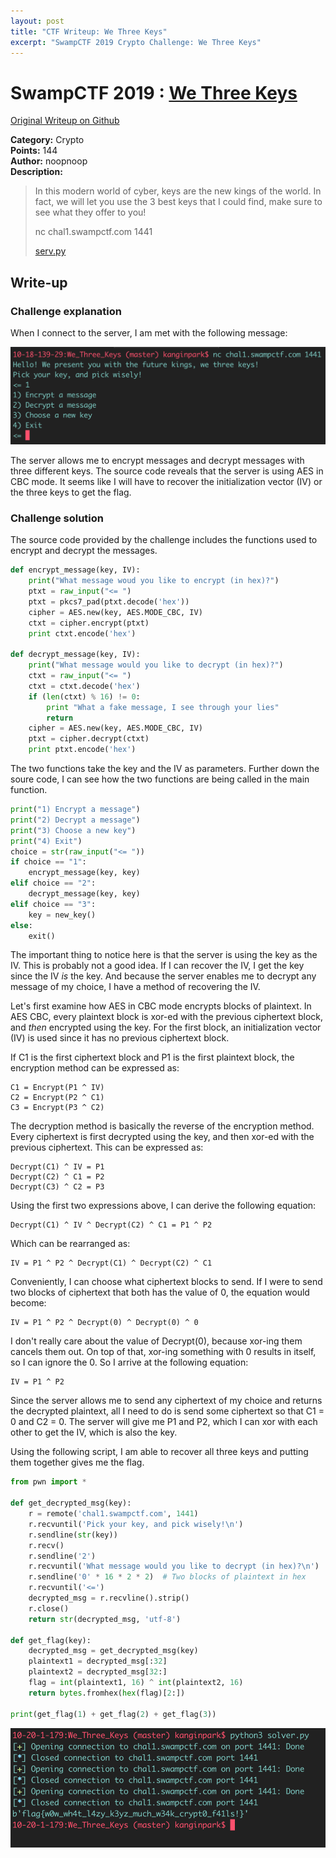 ```yaml
---
layout: post
title: "CTF Writeup: We Three Keys"
excerpt: "SwampCTF 2019 Crypto Challenge: We Three Keys"
---
```


# SwampCTF 2019 : [We Three Keys](https://play.swampctf.com/challenges#We%20Three%20Keys)

[Original Writeup on Github](https://github.com/kip218/CTF-writeups/tree/master/We_Three_Keys)

**Category:** Crypto  
**Points:** 144  
**Author:** noopnoop  
**Description:**  
>In this modern world of cyber, keys are the new kings of the world. In fact, we will let you use the 3 best keys that I could find, make sure to see what they offer to you!
>
> nc chal1.swampctf.com 1441
>
>[serv.py](serv.py)

## Write-up

### Challenge explanation
When I connect to the server, I am met with the following message:

![](/assets/images/We_Three_Keys/image1.png)

The server allows me to encrypt messages and decrypt messages with three different keys. The source code reveals that the server is using AES in CBC mode. It seems like I will have to recover the initialization vector (IV) or the three keys to get the flag.

### Challenge solution
The source code provided by the challenge includes the functions used to encrypt and decrypt the messages.


```python
def encrypt_message(key, IV):
    print("What message woud you like to encrypt (in hex)?")
    ptxt = raw_input("<= ")
    ptxt = pkcs7_pad(ptxt.decode('hex'))
    cipher = AES.new(key, AES.MODE_CBC, IV)
    ctxt = cipher.encrypt(ptxt)
    print ctxt.encode('hex')

def decrypt_message(key, IV):
    print("What message would you like to decrypt (in hex)?")
    ctxt = raw_input("<= ")
    ctxt = ctxt.decode('hex')
    if (len(ctxt) % 16) != 0:
        print "What a fake message, I see through your lies"
        return
    cipher = AES.new(key, AES.MODE_CBC, IV)
    ptxt = cipher.decrypt(ctxt)
    print ptxt.encode('hex')
```

The two functions take the key and the IV as parameters. Further down the soure code, I can see how the two functions are being called in the main function.

```python
print("1) Encrypt a message")
print("2) Decrypt a message")
print("3) Choose a new key")
print("4) Exit")
choice = str(raw_input("<= "))
if choice == "1":
    encrypt_message(key, key)
elif choice == "2":
    decrypt_message(key, key)
elif choice == "3":
    key = new_key()
else:
    exit()
```

The important thing to notice here is that the server is using the key as the IV. This is probably not a good idea. If I can recover the IV, I get the key since the IV *is* the key. And because the server enables me to decrypt any message of my choice, I have a method of recovering the IV.

Let's first examine how AES in CBC mode encrypts blocks of plaintext. In AES CBC, every plaintext block is xor-ed with the previous ciphertext block, and *then* encrypted using the key. For the first block, an initialization vector (IV) is used since it has no previous ciphertext block.

If C1 is the first ciphertext block and P1 is the first plaintext block, the encryption method can be expressed as:

```
C1 = Encrypt(P1 ^ IV)
C2 = Encrypt(P2 ^ C1)
C3 = Encrypt(P3 ^ C2)
```

The decryption method is basically the reverse of the encryption method. Every ciphertext is first decrypted using the key, and then xor-ed with the previous ciphertext. This can be expressed as:

```
Decrypt(C1) ^ IV = P1
Decrypt(C2) ^ C1 = P2
Decrypt(C3) ^ C2 = P3
```

Using the first two expressions above, I can derive the following equation:

```
Decrypt(C1) ^ IV ^ Decrypt(C2) ^ C1 = P1 ^ P2
```

Which can be rearranged as:

```
IV = P1 ^ P2 ^ Decrypt(C1) ^ Decrypt(C2) ^ C1
```

Conveniently, I can choose what ciphertext blocks to send. If I were to send two blocks of ciphertext that both has the value of 0, the equation would become:

```
IV = P1 ^ P2 ^ Decrypt(0) ^ Decrypt(0) ^ 0
```

I don't really care about the value of Decrypt(0), because xor-ing them cancels them out. On top of that, xor-ing something with 0 results in itself, so I can ignore the 0. So I arrive at the following equation:

```
IV = P1 ^ P2
```

Since the server allows me to send any ciphertext of my choice and returns the decrypted plaintext, all I need to do is send some ciphertext so that C1 = 0 and C2 = 0. The server will give me P1 and P2, which I can xor with each other to get the IV, which is also the key.

Using the following script, I am able to recover all three keys and putting them together gives me the flag.

```python
from pwn import *

def get_decrypted_msg(key):
    r = remote('chal1.swampctf.com', 1441)
    r.recvuntil('Pick your key, and pick wisely!\n')
    r.sendline(str(key))
    r.recv()
    r.sendline('2')
    r.recvuntil('What message would you like to decrypt (in hex)?\n')
    r.sendline('0' * 16 * 2 * 2)  # Two blocks of plaintext in hex
    r.recvuntil('<=')
    decrypted_msg = r.recvline().strip()
    r.close()
    return str(decrypted_msg, 'utf-8')

def get_flag(key):
    decrypted_msg = get_decrypted_msg(key)
    plaintext1 = decrypted_msg[:32]
    plaintext2 = decrypted_msg[32:]
    flag = int(plaintext1, 16) ^ int(plaintext2, 16)
    return bytes.fromhex(hex(flag)[2:])

print(get_flag(1) + get_flag(2) + get_flag(3))
```

![](/assets/images/We_Three_Keys/image2.png)